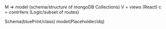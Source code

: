 <!-- MVC concept to break code for performance -->
M => model (schema/structure of mongoDB Collections)
V = views (React)
c = contrllers (Logic/subset of routes)

Schema(bluePrint/class)    model(Placeholder/obj)
<!-- similar to class and obj -->
